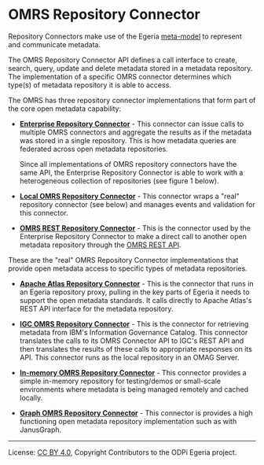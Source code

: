 <!-- SPDX-License-Identifier: CC-BY-4.0 -->
<!-- Copyright Contributors to the ODPi Egeria project. -->

# OMRS Repository Connector

Repository Connectors make use of the Egeria [meta-model](../../metadata-meta-model.md) to represent and communicate metadata.

The OMRS Repository Connector API defines a call
interface to create, search, query, update and
delete metadata stored in a metadata repository.
The implementation of a specific OMRS connector
determines which type(s) of metadata repository it is able to access.

The OMRS has three repository connector implementations that form part of the core open metadata capability:

* **[Enterprise Repository Connector](../enterprise-repository-connector.md)** -
	This connector can issue calls to multiple OMRS connectors and aggregate the
results as if the metadata was stored in a single repository.
This is how metadata queries are federated across open metadata repositories.  

	Since all implementations of OMRS repository connectors have the same API,
the Enterprise Repository Connector is able to work with
a heterogeneous collection of repositories (see figure 1 below).

* **[Local OMRS Repository Connector](../local-repository-connector.md)** - 
This connector wraps a "real" repository connector (see below) and manages
events and validation for this connector.

* **[OMRS REST Repository Connector](../../../../adapters/open-connectors/repository-services-connectors/open-metadata-collection-store-connectors/omrs-rest-repository-connector)** -
	This is the connector used by the Enterprise Repository Connector to make
a direct call to another open metadata repository through
the [OMRS REST API](../omrs-rest-services.md). 

These are the "real" OMRS Repository Connector implementations that provide open metadata access
to specific types of metadata repositories.

* **[Apache Atlas Repository Connector](https://github.com/odpi/egeria-connector-apache-atlas)** -
This is the connector that runs in an Egeria repository proxy, pulling in the key parts of
Egeria it needs to support the open metadata standards.
It calls directly to Apache Atlas's REST API interface for the metadata repository.

* **[IGC OMRS Repository Connector](https://github.com/odpi/egeria-connector-ibm-information-server)** -
This is the connector for retrieving metadata from IBM's Information Governance Catalog.
This connector translates the calls to its OMRS Connector API to IGC's REST API and
then translates the results of these calls to appropriate responses on its API.
This connector runs as the local repository in an OMAG Server.

* **[In-memory OMRS Repository Connector](../../../../adapters/open-connectors/repository-services-connectors/open-metadata-collection-store-connectors/inmemory-repository-connector)** -
This connector provides a simple in-memory repository for testing/demos or
small-scale environments where metadata is being managed remotely and cached locally.

* **[Graph OMRS Repository Connector](../../../../adapters/open-connectors/repository-services-connectors/open-metadata-collection-store-connectors/graph-repository-connector)** -
This connector is provides a high functioning open metadata repository implementation such as
with JanusGraph.


----
License: [CC BY 4.0](https://creativecommons.org/licenses/by/4.0/),
Copyright Contributors to the ODPi Egeria project.

